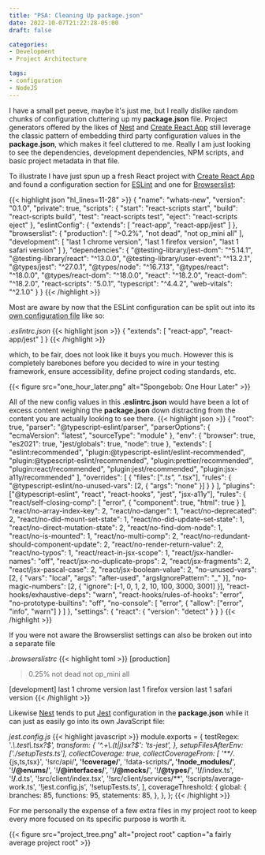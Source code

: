 ```yaml
---
title: "PSA: Cleaning Up package.json"
date: 2022-10-07T21:22:28-05:00
draft: false

categories:
- Development
- Project Architecture

tags:
- configuration
- NodeJS
---
```


I have a small pet peeve, maybe it's just me, but I really dislike random chunks of configuration cluttering up my **package.json**
file. Project generators offered by the likes of [Nest][nest] and [Create React App][cra] still leverage the classic pattern
of embedding third party configuration values in the **package.json**, which makes it feel cluttered to me. Really I am
just looking to see the dependencies, development dependencies, NPM scripts, and basic project metadata in that file.

To illustrate I have just spun up a fresh React project with [Create React App][cra] and found a configuration section for
[ESLint][esl] and one for [Browserslist][browl]:

{{< highlight json "hl_lines=11-28" >}}
{
  "name": "whats-new",
  "version": "0.1.0",
  "private": true,
  "scripts": {
    "start": "react-scripts start",
    "build": "react-scripts build",
    "test": "react-scripts test",
    "eject": "react-scripts eject"
  },
  "eslintConfig": {
    "extends": [
      "react-app",
      "react-app/jest"
    ]
  },
  "browserslist": {
    "production": [
      ">0.2%",
      "not dead",
      "not op_mini all"
    ],
    "development": [
      "last 1 chrome version",
      "last 1 firefox version",
      "last 1 safari version"
    ]
  },
  "dependencies": {
    "@testing-library/jest-dom": "^5.14.1",
    "@testing-library/react": "^13.0.0",
    "@testing-library/user-event": "^13.2.1",
    "@types/jest": "^27.0.1",
    "@types/node": "^16.7.13",
    "@types/react": "^18.0.0",
    "@types/react-dom": "^18.0.0",
    "react": "^18.2.0",
    "react-dom": "^18.2.0",
    "react-scripts": "5.0.1",
    "typescript": "^4.4.2",
    "web-vitals": "^2.1.0"
  }
}
{{< /highlight >}}

Most are aware by now that the ESLint configuration can be split out into its [own configuration file][eslc] like so:

*.eslintrc.json*
{{< highlight json >}}
{
  "extends": [
    "react-app",
    "react-app/jest"
  ]
}
{{< /highlight >}}

which, to be fair, does not look like it buys you much. However this is completely barebones before you decided to wire
in your testing framework, ensure accessibility, define project coding standards, etc.

{{< figure src="one_hour_later.png" alt="Spongebob: One Hour Later" >}}

All of the new config values in this **.eslintrc.json** would have been a lot of excess content weighing the **package.json**
down distracting from the content you are actually looking to see there.
{{< highlight json >}}
{
  "root": true,
  "parser": "@typescript-eslint/parser",
  "parserOptions": {
    "ecmaVersion": "latest",
    "sourceType": "module"
  },
  "env": {
    "browser": true,
    "es2021": true,
    "jest/globals": true,
    "node": true
  },
  "extends": [
    "eslint:recommended",
    "plugin:@typescript-eslint/eslint-recommended",
    "plugin:@typescript-eslint/recommended",
    "plugin:prettier/recommended",
    "plugin:react/recommended",
    "plugin:jest/recommended",
    "plugin:jsx-a11y/recommended"
  ],
  "overrides": [
    {
      "files": ["*.ts", "*.tsx"],
      "rules": {
        "@typescript-eslint/no-unused-vars": [2, { "args": "none" }]
      }
    }
  ],
  "plugins": ["@typescript-eslint", "react", "react-hooks", "jest", "jsx-a11y"],
  "rules": {
    "react/self-closing-comp": [
      "error",
      {
        "component": true,
        "html": true
      }
    ],
    "react/no-array-index-key": 2,
    "react/no-danger": 1,
    "react/no-deprecated": 2,
    "react/no-did-mount-set-state": 1,
    "react/no-did-update-set-state": 1,
    "react/no-direct-mutation-state": 2,
    "react/no-find-dom-node": 1,
    "react/no-is-mounted": 1,
    "react/no-multi-comp": 2,
    "react/no-redundant-should-component-update": 2,
    "react/no-render-return-value": 2,
    "react/no-typos": 1,
    "react/react-in-jsx-scope": 1,
    "react/jsx-handler-names": "off",
    "react/jsx-no-duplicate-props": 2,
    "react/jsx-fragments": 2,
    "react/jsx-pascal-case": 2,
    "react/jsx-boolean-value": 2,
    "no-unused-vars": [2, { "vars": "local", "args": "after-used", "argsIgnorePattern": "_" }],
    "no-magic-numbers": [2, { "ignore": [-1, 0, 1, 2, 10, 100, 3000, 3001] }],
    "react-hooks/exhaustive-deps": "warn",
    "react-hooks/rules-of-hooks": "error",
    "no-prototype-builtins": "off",
    "no-console": [
      "error",
      {
        "allow": ["error", "info", "warn"]
      }
    ]
  },
  "settings": {
    "react": {
      "version": "detect"
    }
  }
}
{{< /highlight >}}

If you were not aware the Browserslist settings can also be broken out into a separate file

*.browserslistrc*
{{< highlight toml >}}
[production]
> 0.25%
not dead
not op_mini all

[development]
last 1 chrome version
last 1 firefox version
last 1 safari version
{{< /highlight >}}

Likewise [Nest][nest] tends to put [Jest][jest] configuration in the **package.json** while it can just as easily go
into its own JavaScript file:

*jest.config.js*
{{< highlight javascript >}}
module.exports = {
  testRegex: '.*\\.test\\.tsx?$',
  transform: {
    '^.+\\.(t|j)sx?$': 'ts-jest',
  },
  setupFilesAfterEnv: ['./setupTests.ts'],
  collectCoverage: true,
  collectCoverageFrom: [
    '**/*.{js,ts,tsx}',
    '!src/api/**',
    '!coverage/**',
    '!data-scripts/**',
    '!node_modules/**',
    '!**/@enums/**',
    '!**/@interfaces/**',
    '!**/@mocks/**',
    '!**/@types/**',
    '!**/**/index.ts',
    '!**/**.d.ts',
    '!src/client/index.tsx',
    '!src/client/services/**',
    '!scripts/average-work.ts',
    '!jest.config.js',
    '!setupTests.ts',
  ],
  coverageThreshold: {
    global: {
      branches: 85,
      functions: 95,
      statements: 85,
    },
  },
};
{{< /highlight >}}

For me personally the expense of a few extra files in my project root to keep every more focused on its specific purpose
is worth it.

{{< figure src="project_tree.png" alt="project root" caption="a fairly average project root" >}}

[nest]: https://nestjs.com/ 'progressive Node.js framework for server-side applications written in a familiar Angular-like syntax'
[cra]: https://create-react-app.dev/ 'Set up a modern web app by running one command'
[esl]: https://eslint.org/ 'A pluggable linting utility for early identification of problems in your code'
[browl]: https://github.com/browserslist/browserslist 'config to share target browsers and Node.js versions between different front-end tools'
[eslc]: https://eslint.org/docs/latest/user-guide/configuring/configuration-files 'ESLint configuration file formats'
[jest]: https://jestjs.io/ 'JavaScript test framework'

